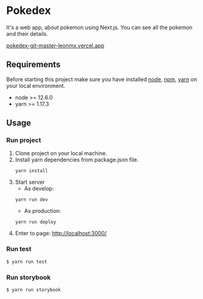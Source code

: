 # Pokedex
It's a web app, about pokemon using Next.js. You can see all the pokemon and their details.

[pokedex-git-master-leonmx.vercel.app](http://pokedex-git-master-leonmx.vercel.app/)

## Requirements

Before starting this project make sure you have installed [node](https://nodejs.org/en/), [npm](https://www.npmjs.com), [yarn](https://yarnpkg.com) on your local environment.

- node >= 12.6.0
- yarn >= 1.17.3

## Usage

### Run project

1. Clone project on your local machine.
2. Install yarn dependencies from package.json file.
    ```
    yarn install
    ```
1. Start server
   - As develop:
   ```
   yarn run dev
   ```
   - As production:
   ```
   yarn run deploy
   ```
2. Enter to page:
  [http://localhost:3000/](http://localhost:3000/)
### Run test

```bash
$ yarn run test
```

### Run storybook

```bash
$ yarn run storybook
```
